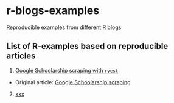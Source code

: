 # r-blogs-examples
Reproducible examples from different R blogs

## List of R-examples based on reproducible articles
1. [Google Schoolarship scraping with `rvest`](google_schoolar_scrapping/)
  + Original article: [Google Schoolarship scraping](http://datascienceplus.com/google-scholar-scraping-with-rvest/)
2. [xxx](http://google.pl)